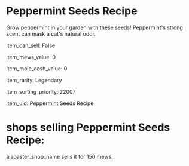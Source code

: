 # Peppermint Seeds Recipe

Grow peppermint in your garden with these seeds! Peppermint's strong scent can mask a cat's natural odor.

item_can_sell: False

item_mews_value: 0

item_mole_cash_value: 0

item_rarity: Legendary

item_sorting_priority: 22007

item_uid: Peppermint Seeds Recipe

# shops selling Peppermint Seeds Recipe:

alabaster_shop_name sells it for 150 mews.